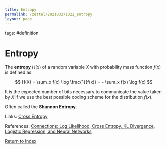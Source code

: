 ```yaml
---
title: Entropy
permalink: /zettel/202103271322_entropy
layout: page
---
```

tags: #definition

# Entropy

The **entropy** $H(x)$ of a random variable $X$ with probability mass function $f(x)$ is defined as:

$$
H(X) = \sum_x f(x) \log \frac{1}{f(x)} = - \sum_x f(x) \log f(x)
$$

It is the expected number of bits necessary to communicate the value taken by $X$ if we 
use the best possible coding scheme for the distribution $f(x)$.


Often called the **Shannon Entropy**.

Links: [Cross Entropy](202103271307_crossEntropy)

References: [Connections: Log Likelihood, Cross Entropy, KL Divergence, Logistic Regression, and Neural Networks](https://glassboxmedicine.com/2019/12/07/connections-log-likelihood-cross-entropy-kl-divergence-logistic-regression-and-neural-networks/)

[Return to Index](index)